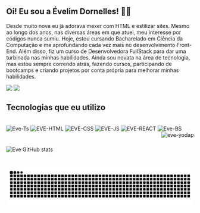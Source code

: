 
## Oi! Eu sou a Évelim Dornelles! 🖖🏻
Desde muito nova eu já adorava mexer com HTML e estilizar sites. Mesmo ao longo dos anos, nas diversas áreas em que atuei, meu interesse por códigos nunca sumiu. Hoje, estou cursando Bacharelado em Ciência da Computação e me aprofundando cada vez mais no desenvolvimento Front-End.
Além disso, fiz um curso de Desenvolvedora FullStack para dar uma turbinada nas minhas habilidades. Ainda sou novata na área de tecnologia, mas estou sempre correndo atrás, fazendo cursos, participando de bootcamps e criando projetos por conta própria para melhorar minhas habilidades.

<div> 

  <a href="https://www.instagram.com/eve.dornelles" target="_blank"><img src="https://img.shields.io/badge/-Instagram-%23E4405F?style=for-the-badge&logo=instagram&logoColor=white" target="_blank"></a>
   <a href="https://www.linkedin.com/in/evelimcardozo/" target="_blank"><img src="https://img.shields.io/badge/-LinkedIn-%230077B5?style=for-the-badge&logo=linkedin&logoColor=white" target="_blank"></a> 
  
</div>

## Tecnologias que eu utilizo
<div style="display: inline_block"><br>

  <img align="center" alt="Eve-Ts" src="https://img.shields.io/badge/TypeScript-007ACC?style=for-the-badge&logo=typescript&logoColor=white">
   <img align="center" alt="EVE-HTML" src="https://img.shields.io/badge/HTML5-E34F26?style=for-the-badge&logo=html5&logoColor=white">
  <img align="center" alt="EVE-CSS" src="https://img.shields.io/badge/CSS-239120?&style=for-the-badge&logo=css3&logoColor=white">
  <img align="center" alt="EVE-JS" src="https://img.shields.io/badge/JavaScript-F7DF1E?style=for-the-badge&logo=javascript&logoColor=black">
  <img align="center" alt="EVE-REACT" src="https://img.shields.io/badge/React-20232A?style=for-the-badge&logo=react&logoColor=61DAFB">
   <img align="center" alt="Eve-BS" src="https://img.shields.io/badge/-boostrap-0D1117?style=for-the-badge&logo=bootstrap&labelColor=0D1117">

           
  <img align="right" alt="eve-yodap" src="https://media.tenor.com/4P02Cdfd26MAAAAi/baby-yoda-so-cute.gif">

</div>

# 

![Eve GitHub stats](https://github-readme-stats.vercel.app/api?username=evedc&show_icons=true&theme=radical)

#
<picture align="center">
  <source media="(prefers-color-scheme: dark)" srcset="https://raw.githubusercontent.com/evedc/evedc/output/github-contribution-grid-snake-dark.svg">
  <source media="(prefers-color-scheme: light)" srcset="https://raw.githubusercontent.com/evedc/evedc/output/github-contribution-grid-snake-dark.svg">

  
  <img align="center" alt="github contribution grid snake animation" src="https://raw.githubusercontent.com/evedc/evedc/output/github-contribution-grid-snake.svg">
</picture>


